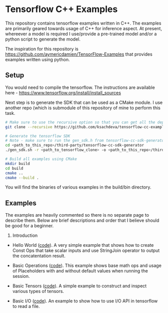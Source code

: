 # Tensorflow C++ Examples

This repository contains tensorflow examples written in C++. The examples are primarily geared towards usage of C++ for inference aspect. At present, whereever a model is required I use/provide a pre-trained model and/or a python script to generate the model.

The inspiration for this repository is https://github.com/aymericdamien/TensorFlow-Examples that provides examples written using python.

## Setup

You would need to compile the tensorflow. The instructions are available here -
https://www.tensorflow.org/install/install_sources

Next step is to generate the SDK that can be used as a CMake module. I use another repo (which is submodule of this repository of mine to perform this task. 

```bash
# Make sure to use the recursive option so that you can get all the dependencies
git clone --recursive https://github.com/ksachdeva/tensorflow-cc-examples
```

```bash
# Generate the tensorflow SDK
# Note - make sure to run the gen_sdk.h from tensorflow-cc-sdk-generator directory
cd <path_to_this_repo>/third-party/tensorflow-cc-sdk-generator
./gen_sdk.sh -r <path_to_tensorflow_clone> -o <path_to_this_repo>/third-party/tensorflow-sdk
```

```bash
# Build all examples using CMake
mkdir build
cd build
cmake ..
cmake --build .
```

You will find the binaries of various examples in the build/bin directory.

## Examples

The examples are heavily commented so there is no separate page to describe them. Below are brief descriptions and order that I believe should be good for a beginner.

1. Introduction

* Hello World ([code](examples/1_Introduction/src/hello-world.cc)). A very simple example that shows how to create Const Ops that take scalar inputs and use StringJoin operator to output the concatentation result.

* Basic Operations ([code](examples/1_Introduction/src/basic-operations.cc)). This example shows base math ops and usage of Placeholders with and without default values when running the session.

* Basic Tensors ([code](examples/1_Introduction/src/basic-tensors.cc)). A simple example to construct and inspect various types of tensors.

* Basic I/O ([code](examples/1_Introduction/src/basic-io.cc)). An example to show how to use I/O API in tensorflow to read a file.